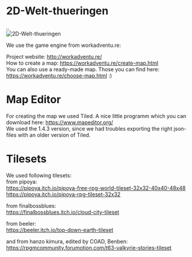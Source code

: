 # 2D-Welt-thueringen
..  
![2D-Welt-thueringen](https://github.com/die3ungleichen/2D-Welt-thueringen/blob/main/screenshots/Bildschirmfoto%20vom%202021-01-15%2023-48-43.png)

We use the game engine from workadventu.re:  

Project website: http://workadventu.re/  
How to create a map: https://workadventu.re/create-map.html  
You can also use a ready-made map. Those you can find here: https://workadventu.re/choose-map.html :)

# Map Editor
For creating the map we used Tiled. A nice little programm which you can download here: https://www.mapeditor.org/  
We used the 1.4.3 version, since we had troubles exporting the right json-files with an older version of Tiled.


# Tilesets
We used following tilesets:   
from pipoya:  
https://pipoya.itch.io/pipoya-free-rpg-world-tileset-32x32-40x40-48x48  
https://pipoya.itch.io/pipoya-rpg-tileset-32x32  

from finalbossblues:  
https://finalbossblues.itch.io/cloud-city-tileset  

from beeler:  
https://beeler.itch.io/top-down-earth-tileset  

and from hanzo kimura, edited by COAD, Benben:  
https://rpgmcommunity.forumotion.com/t63-valkyrie-stories-tileset
